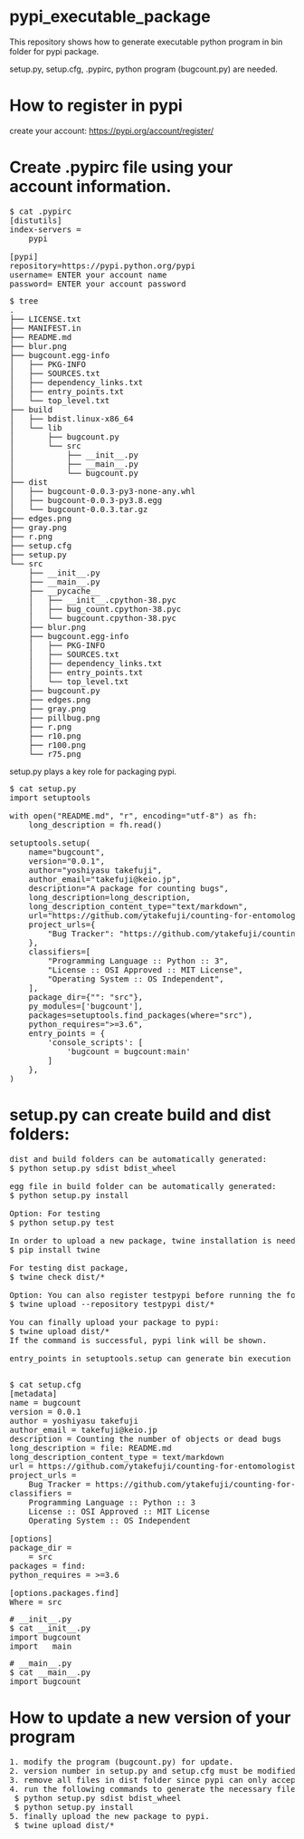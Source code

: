 # pypi_executable_package

This repository shows how to generate executable python program in bin folder for pypi package.

setup.py, setup.cfg, .pypirc, python program (bugcount.py) are needed.

# How to register in pypi
create your account:
https://pypi.org/account/register/

# Create .pypirc file using your account information.

<pre>
$ cat .pypirc
[distutils]
index-servers =
    pypi

[pypi]
repository=https://pypi.python.org/pypi
username= ENTER your account name
password= ENTER your account password
</pre>

<pre>
$ tree
.
├── LICENSE.txt
├── MANIFEST.in
├── README.md
├── blur.png
├── bugcount.egg-info
│   ├── PKG-INFO
│   ├── SOURCES.txt
│   ├── dependency_links.txt
│   ├── entry_points.txt
│   └── top_level.txt
├── build
│   ├── bdist.linux-x86_64
│   └── lib
│       ├── bugcount.py
│       └── src
│           ├── __init__.py
│           ├── __main__.py
│           └── bugcount.py
├── dist
│   ├── bugcount-0.0.3-py3-none-any.whl
│   ├── bugcount-0.0.3-py3.8.egg
│   └── bugcount-0.0.3.tar.gz
├── edges.png
├── gray.png
├── r.png
├── setup.cfg
├── setup.py
└── src
    ├── __init__.py
    ├── __main__.py
    ├── __pycache__
    │   ├── __init__.cpython-38.pyc
    │   ├── bug_count.cpython-38.pyc
    │   └── bugcount.cpython-38.pyc
    ├── blur.png
    ├── bugcount.egg-info
    │   ├── PKG-INFO
    │   ├── SOURCES.txt
    │   ├── dependency_links.txt
    │   ├── entry_points.txt
    │   └── top_level.txt
    ├── bugcount.py
    ├── edges.png
    ├── gray.png
    ├── pillbug.png
    ├── r.png
    ├── r10.png
    ├── r100.png
    └── r75.png
</pre>

setup.py plays a key role for packaging pypi.
<pre>
$ cat setup.py
import setuptools

with open("README.md", "r", encoding="utf-8") as fh:
    long_description = fh.read()

setuptools.setup(
    name="bugcount",
    version="0.0.1",
    author="yoshiyasu takefuji",
    author_email="takefuji@keio.jp",
    description="A package for counting bugs",
    long_description=long_description,
    long_description_content_type="text/markdown",
    url="https://github.com/ytakefuji/counting-for-entomologists",
    project_urls={
        "Bug Tracker": "https://github.com/ytakefuji/counting-for-entomologists",
    },
    classifiers=[
        "Programming Language :: Python :: 3",
        "License :: OSI Approved :: MIT License",
        "Operating System :: OS Independent",
    ],
    package_dir={"": "src"},
    py_modules=['bugcount'],
    packages=setuptools.find_packages(where="src"),
    python_requires=">=3.6",
    entry_points = {
        'console_scripts': [
            'bugcount = bugcount:main'
        ]
    },
)
</pre>

# setup.py can create build and dist folders:
<pre>
dist and build folders can be automatically generated:
$ python setup.py sdist bdist_wheel

egg file in build folder can be automatically generated:
$ python setup.py install

Option: For testing
$ python setup.py test

In order to upload a new package, twine installation is needed.
$ pip install twine

For testing dist package,
$ twine check dist/*

Option: You can also register testpypi before running the following command.
$ twine upload --repository testpypi dist/*

You can finally upload your package to pypi:
$ twine upload dist/*
If the command is successful, pypi link will be shown.

entry_points in setuptools.setup can generate bin execution file.

</pre>

<pre>
$ cat setup.cfg
[metadata]
name = bugcount
version = 0.0.1
author = yoshiyasu takefuji
author_email = takefuji@keio.jp
description = Counting the number of objects or dead bugs
long_description = file: README.md
long_description_content_type = text/markdown
url = https://github.com/ytakefuji/counting-for-entomologists
project_urls =
    Bug Tracker = https://github.com/ytakefuji/counting-for-entomologists
classifiers =
    Programming Language :: Python :: 3
    License :: OSI Approved :: MIT License
    Operating System :: OS Independent

[options]
package_dir =
    = src
packages = find:
python_requires = >=3.6

[options.packages.find]
Where = src
</pre>

<pre>
# __init__.py
$ cat __init__.py
import bugcount
import __main__
</pre>

<pre>
# __main__.py
$ cat __main__.py
import bugcount
</pre>

# How to update a new version of your program
<pre>
1. modify the program (bugcount.py) for update.
2. version number in setup.py and setup.cfg must be modified
3. remove all files in dist folder since pypi can only accept new version.
4. run the following commands to generate the necessary files in dist folder.
 $ python setup.py sdist bdist_wheel
 $ python setup.py install
5. finally upload the new package to pypi.
 $ twine upload dist/*
</pre>
